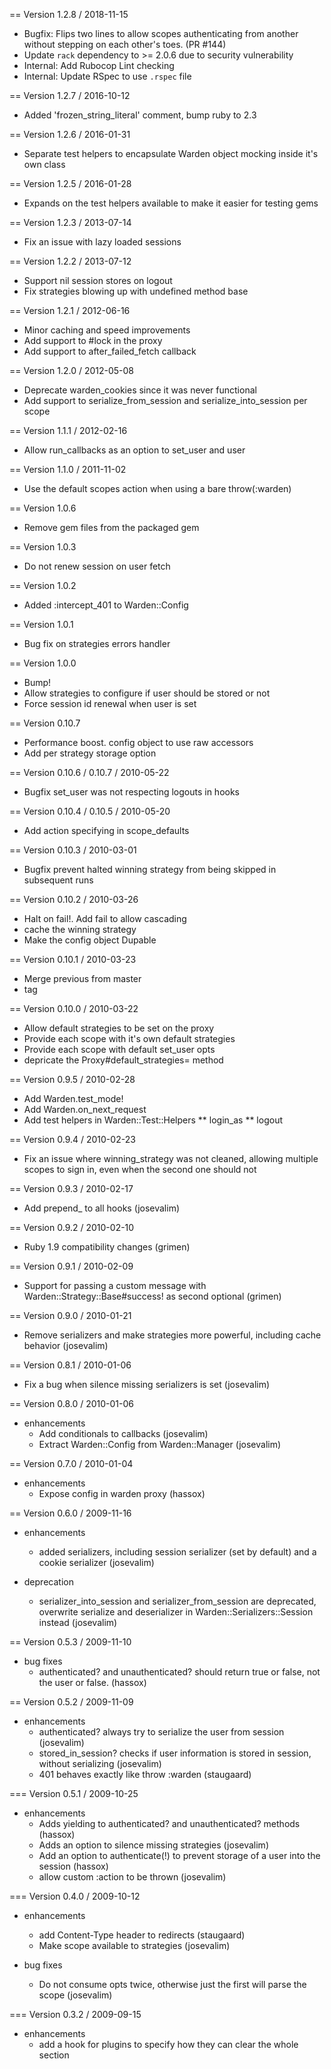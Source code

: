 == Version 1.2.8 / 2018-11-15
* Bugfix: Flips two lines to allow scopes authenticating from another without stepping on each other's toes. (PR #144)
* Update `rack` dependency to >= 2.0.6 due to security vulnerability
* Internal: Add Rubocop Lint checking
* Internal: Update RSpec to use `.rspec` file

== Version 1.2.7 / 2016-10-12
* Added 'frozen_string_literal' comment, bump ruby to 2.3

== Version 1.2.6 / 2016-01-31
* Separate test helpers to encapsulate Warden object mocking inside it's own class

== Version 1.2.5 / 2016-01-28
* Expands on the test helpers available to make it easier for testing gems

== Version 1.2.3 / 2013-07-14
* Fix an issue with lazy loaded sessions

== Version 1.2.2 / 2013-07-12
* Support nil session stores on logout
* Fix strategies blowing up with undefined method base

== Version 1.2.1 / 2012-06-16
* Minor caching and speed improvements
* Add support to #lock in the proxy
* Add support to after_failed_fetch callback

== Version 1.2.0 / 2012-05-08
* Deprecate warden_cookies since it was never functional
* Add support to serialize_from_session and serialize_into_session per scope

== Version 1.1.1 / 2012-02-16
* Allow run_callbacks as an option to set_user and user

== Version 1.1.0 / 2011-11-02
* Use the default scopes action when using a bare throw(:warden)

== Version 1.0.6
* Remove gem files from the packaged gem

== Version 1.0.3
* Do not renew session on user fetch

== Version 1.0.2
* Added :intercept_401 to Warden::Config

== Version 1.0.1
* Bug fix on strategies errors handler

== Version 1.0.0
* Bump!
* Allow strategies to configure if user should be stored or not
* Force session id renewal when user is set

== Version 0.10.7
* Performance boost. config object to use raw accessors
* Add per strategy storage option

== Version 0.10.6 / 0.10.7 / 2010-05-22
* Bugfix set_user was not respecting logouts in hooks

== Version 0.10.4 / 0.10.5 / 2010-05-20
* Add action specifying in scope_defaults

== Version 0.10.3 / 2010-03-01
* Bugfix prevent halted winning strategy from being skipped in subsequent runs

== Version 0.10.2 / 2010-03-26
* Halt on fail!.  Add fail to allow cascading
* cache the winning strategy
* Make the config object Dupable

== Version 0.10.1 / 2010-03-23
* Merge previous from master
* tag

== Version 0.10.0 / 2010-03-22
* Allow default strategies to be set on the proxy
* Provide each scope with it's own default strategies
* Provide each scope with default set_user opts
* depricate the Proxy#default_strategies= method

== Version 0.9.5 / 2010-02-28

* Add Warden.test_mode!
* Add Warden.on_next_request
* Add test helpers in Warden::Test::Helpers
** login_as
** logout

== Version 0.9.4 / 2010-02-23

* Fix an issue where winning_strategy was not cleaned, allowing multiple scopes to sign in, even when the second one should not

== Version 0.9.3 / 2010-02-17

* Add prepend_ to all hooks (josevalim)

== Version 0.9.2 / 2010-02-10

* Ruby 1.9 compatibility changes (grimen)

== Version 0.9.1 / 2010-02-09

* Support for passing a custom message with Warden::Strategy::Base#success! as second optional (grimen)

== Version 0.9.0 / 2010-01-21

* Remove serializers and make strategies more powerful, including cache behavior (josevalim)

== Version 0.8.1 / 2010-01-06

* Fix a bug when silence missing serializers is set (josevalim)

== Version 0.8.0 / 2010-01-06

* enhancements
  * Add conditionals to callbacks (josevalim)
  * Extract Warden::Config from Warden::Manager (josevalim)

== Version 0.7.0 / 2010-01-04

* enhancements
  * Expose config in warden proxy (hassox)

== Version 0.6.0 / 2009-11-16

* enhancements
  * added serializers, including session serializer (set by default) and a cookie serializer (josevalim)

* deprecation
  * serializer_into_session and serializer_from_session are deprecated, overwrite serialize and deserializer in Warden::Serializers::Session instead (josevalim)

== Version 0.5.3 / 2009-11-10
* bug fixes
  * authenticated? and unauthenticated? should return true or false, not the user or false. (hassox)

== Version 0.5.2 / 2009-11-09
* enhancements
  * authenticated? always try to serialize the user from session (josevalim)
  * stored_in_session? checks if user information is stored in session, without serializing (josevalim)
  * 401 behaves exactly like throw :warden (staugaard)

=== Version 0.5.1 / 2009-10-25
* enhancements
  * Adds yielding to authenticated? and unauthenticated? methods (hassox)
  * Adds an option to silence missing strategies (josevalim)
  * Add an option to authenticate(!) to prevent storage of a user into the session (hassox)
  * allow custom :action to be thrown (josevalim)

=== Version 0.4.0 / 2009-10-12

* enhancements
  * add Content-Type header to redirects (staugaard)
  * Make scope available to strategies (josevalim)

* bug fixes
  * Do not consume opts twice, otherwise just the first will parse the scope (josevalim)

=== Version 0.3.2 / 2009-09-15

* enhancements
  * add a hook for plugins to specify how they can clear the whole section
